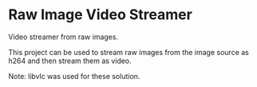 # Raw Image Video Streamer
Video streamer from raw images. 

This project can be used to stream raw images from the image source as h264 and then stream them as video.

Note: libvlc was used for these solution.
